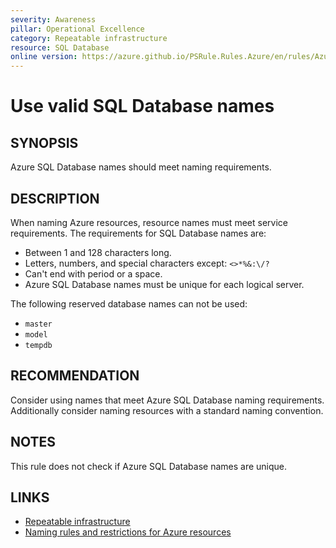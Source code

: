 ```yaml
---
severity: Awareness
pillar: Operational Excellence
category: Repeatable infrastructure
resource: SQL Database
online version: https://azure.github.io/PSRule.Rules.Azure/en/rules/Azure.SQL.DBName/
---
```


# Use valid SQL Database names

## SYNOPSIS

Azure SQL Database names should meet naming requirements.

## DESCRIPTION

When naming Azure resources, resource names must meet service requirements.
The requirements for SQL Database names are:

- Between 1 and 128 characters long.
- Letters, numbers, and special characters except: `<>*%&:\/?`
- Can't end with period or a space.
- Azure SQL Database names must be unique for each logical server.

The following reserved database names can not be used:

- `master`
- `model`
- `tempdb`

## RECOMMENDATION

Consider using names that meet Azure SQL Database naming requirements.
Additionally consider naming resources with a standard naming convention.

## NOTES

This rule does not check if Azure SQL Database names are unique.

## LINKS

- [Repeatable infrastructure](https://learn.microsoft.com/azure/architecture/framework/devops/automation-infrastructure)
- [Naming rules and restrictions for Azure resources](https://docs.microsoft.com/azure/azure-resource-manager/management/resource-name-rules#microsoftsql)
